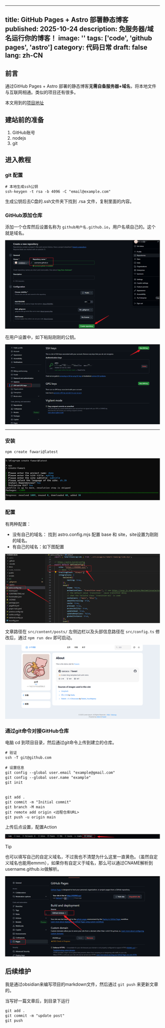 
---
title: GitHub Pages + Astro 部署静态博客
published: 2025-10-24
description: 免服务器/域名运行你的博客！
image: ''
tags: ['code', 'github pages', 'astro']
category: 代码日常
draft: false
lang: zh-CN
---
    
## 前言

通过GitHub Pages + Astro 部署的静态博客**无需自备服务器+域名**，将本地文件与互联网相通。类似的项目还有很多。

本文用到的[项目地址](https://github.com/saicaca/fuwari)
## 建站前的准备

1. GitHub账号
2. nodejs
3. git

## 进入教程

### git 配置

```shell
# 本地生成ssh公钥
ssh-keygen -t rsa -b 4096 -C "email@example.com"
```

生成公钥后去C盘的.ssh文件夹下找到 .rsa 文件，复制里面的内容。

### GitHub添加仓库

添加一个仓库然后设置名称为 `github用户名.github.io`，用户名填自己的。这个就是域名。

![](./assets/IMG-20251023205405790.png)

在用户设置中，如下粘贴刚刚的公钥。

![](./assets/IMG-20251023205405888.png)

---

### 安装

```shell
npm create fuwari@latest
```

![](./assets/IMG-20251023205405973.png)

### 配置

有两种配置：

- 没有自己的域名：
  找到 astro.config.mjs 配置 base 和 site，site设置为刚刚的域名。
- 有自己的域名：如下图配置

![|520x233](./assets/IMG-20251023205406089.png)

文章路径在 `src/content/posts/` 
左侧边栏以及头部信息路径在 `src/config.ts`
修改后，通过 `npm run dev` 即可启动。

![](./assets/IMG-20251023205406261.png)


### 通过git命令对接GitHub仓库

电脑 cd 到项目目录，然后通过git命令上传到建立的仓库。

```shell
# 验证
ssh -T git@github.com

# 设置信息
git config --global user.email "example@gmail.com"
git config --global user.name "example"
git init


git add .
git commit -m "Initial commit"
git branch -M main
git remote add origin <远程仓库URL>
git push -u origin main
```

上传后点设置，配置Action

![](./assets/IMG-20251023205406352.png)

> [!TIP]
> 也可以填写自己的自定义域名，不过我也不清楚为什么这里一直黄色。（虽然自定义域名也能用emmm），如果你有自定义于域名，那么可以通过CNAME解析到username.github.io做解析。

![](./assets/IMG-20251023205406450.png)

## 后续维护

我是通过obsidian来编写项目的markdown文件，然后通过 `git push` 来更新文章的。

当写好一篇文章后，到目录下运行

```shell
git add .
git commit -m "update post"
git push
```
